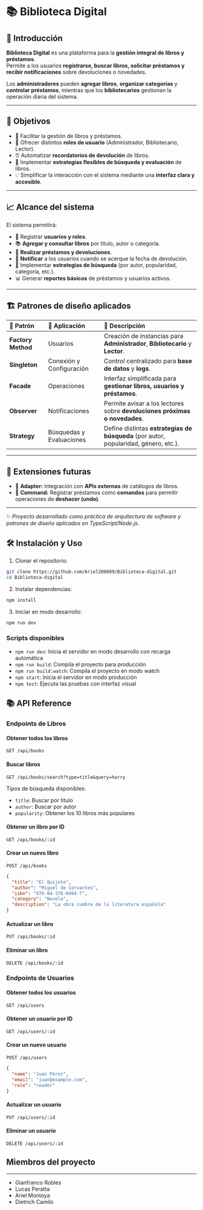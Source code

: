 # 📚 Biblioteca Digital  

## 🧩 Introducción  
**Biblioteca Digital** es una plataforma para la **gestión integral de libros y préstamos**.  
Permite a los usuarios **registrarse, buscar libros, solicitar préstamos y recibir notificaciones** sobre devoluciones o novedades.  

Los **administradores** pueden **agregar libros**, **organizar categorías** y **controlar préstamos**, mientras que los **bibliotecarios** gestionan la operación diaria del sistema.  

---

## 🎯 Objetivos  
- 📖 Facilitar la gestión de libros y préstamos.  
- 👥 Ofrecer distintos **roles de usuario** (Administrador, Bibliotecario, Lector).  
- ⏰ Automatizar **recordatorios de devolución** de libros.  
- 🔎 Implementar **estrategias flexibles de búsqueda y evaluación** de libros.  
- 💡 Simplificar la interacción con el sistema mediante una **interfaz clara y accesible**.  

---

## 📈 Alcance del sistema  
El sistema permitirá:  
- 🧍 Registrar **usuarios y roles**.  
- 📚 **Agregar y consultar libros** por título, autor o categoría.  
- 🔄 **Realizar préstamos y devoluciones**.  
- 📩 **Notificar** a los usuarios cuando se acerque la fecha de devolución.  
- 🧠 Implementar **estrategias de búsqueda** (por autor, popularidad, categoría, etc.).  
- 📊 Generar **reportes básicos** de préstamos y usuarios activos.  

---

## 🏗️ Patrones de diseño aplicados  
| 🧱 Patrón | 🧩 Aplicación | 📖 Descripción |
|:--|:--|:--|
| **Factory Method** | Usuarios | Creación de instancias para **Administrador**, **Bibliotecario** y **Lector**. |
| **Singleton** | Conexión y Configuración | Control centralizado para **base de datos** y **logs**. |
| **Facade** | Operaciones | Interfaz simplificada para **gestionar libros, usuarios y préstamos**. |
| **Observer** | Notificaciones | Permite avisar a los lectores sobre **devoluciones próximas o novedades**. |
| **Strategy** | Búsquedas y Evaluaciones | Define distintas **estrategias de búsqueda** (por autor, popularidad, género, etc.). |

---

## 🚀 Extensiones futuras  
- 🔌 **Adapter:** Integración con **APIs externas** de catálogos de libros.  
- 🧾 **Command:** Registrar préstamos como **comandos** para permitir operaciones de **deshacer (undo)**.  

---

✨ _Proyecto desarrollado como práctica de arquitectura de software y patrones de diseño aplicados en TypeScript/Node.js._

## 🛠️ Instalación y Uso

1. Clonar el repositorio:
```bash
git clone https://github.com/Ariel200609/Biblioteca-digital.git
cd Biblioteca-digital
```

2. Instalar dependencias:
```bash
npm install
```

3. Iniciar en modo desarrollo:
```bash
npm run dev
```

### Scripts disponibles

- `npm run dev`: Inicia el servidor en modo desarrollo con recarga automática
- `npm run build`: Compila el proyecto para producción
- `npm run build:watch`: Compila el proyecto en modo watch
- `npm start`: Inicia el servidor en modo producción
- `npm test`: Ejecuta las pruebas con interfaz visual

## 📚 API Reference

### Endpoints de Libros

#### Obtener todos los libros
```http
GET /api/books
```

#### Buscar libros
```http
GET /api/books/search?type=title&query=harry
```
Tipos de búsqueda disponibles:
- `title`: Buscar por título
- `author`: Buscar por autor
- `popularity`: Obtener los 10 libros más populares

#### Obtener un libro por ID
```http
GET /api/books/:id
```

#### Crear un nuevo libro
```http
POST /api/books
```
```json
{
  "title": "El Quijote",
  "author": "Miguel de Cervantes",
  "isbn": "978-84-376-0494-7",
  "category": "Novela",
  "description": "La obra cumbre de la literatura española"
}
```

#### Actualizar un libro
```http
PUT /api/books/:id
```

#### Eliminar un libro
```http
DELETE /api/books/:id
```

### Endpoints de Usuarios

#### Obtener todos los usuarios
```http
GET /api/users
```

#### Obtener un usuario por ID
```http
GET /api/users/:id
```

#### Crear un nuevo usuario
```http
POST /api/users
```
```json
{
  "name": "Juan Pérez",
  "email": "juan@example.com",
  "role": "reader"
}
```

#### Actualizar un usuario
```http
PUT /api/users/:id
```

#### Eliminar un usuario
```http
DELETE /api/users/:id
```

## Miembros del proyecto 

---
- Gianfranco Robles
- Lucas Peratta
- Ariel Montoya 
- Dietrich Camilo
